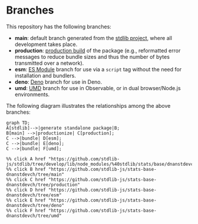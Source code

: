 <!--

@license Apache-2.0

Copyright (c) 2022 The Stdlib Authors.

Licensed under the Apache License, Version 2.0 (the "License");
you may not use this file except in compliance with the License.
You may obtain a copy of the License at

    http://www.apache.org/licenses/LICENSE-2.0

Unless required by applicable law or agreed to in writing, software
distributed under the License is distributed on an "AS IS" BASIS,
WITHOUT WARRANTIES OR CONDITIONS OF ANY KIND, either express or implied.
See the License for the specific language governing permissions and
limitations under the License.

-->

# Branches

This repository has the following branches:

-   **main**: default branch generated from the [stdlib project][stdlib-url], where all development takes place.
-   **production**: [production build][production-url] of the package (e.g., reformatted error messages to reduce bundle sizes and thus the number of bytes transmitted over a network).
-   **esm**: [ES Module][esm-url] branch for use via a `script` tag without the need for installation and bundlers.
-   **deno**: [Deno][deno-url] branch for use in Deno.
-   **umd**: [UMD][umd-url] branch for use in Observable, or in dual browser/Node.js environments.

The following diagram illustrates the relationships among the above branches:

```mermaid
graph TD;
A[stdlib]-->|generate standalone package|B;
B[main] -->|productionize| C[production];
C -->|bundle| D[esm];
C -->|bundle| E[deno];
C -->|bundle| F[umd];

%% click A href "https://github.com/stdlib-js/stdlib/tree/develop/lib/node_modules/%40stdlib/stats/base/dnanstdevch"
%% click B href "https://github.com/stdlib-js/stats-base-dnanstdevch/tree/main"
%% click C href "https://github.com/stdlib-js/stats-base-dnanstdevch/tree/production"
%% click D href "https://github.com/stdlib-js/stats-base-dnanstdevch/tree/esm"
%% click E href "https://github.com/stdlib-js/stats-base-dnanstdevch/tree/deno"
%% click F href "https://github.com/stdlib-js/stats-base-dnanstdevch/tree/umd"
```

[stdlib-url]: https://github.com/stdlib-js/stdlib/tree/develop/lib/node_modules/%40stdlib/stats/base/dnanstdevch
[production-url]: https://github.com/stdlib-js/stats-base-dnanstdevch/tree/production
[deno-url]: https://github.com/stdlib-js/stats-base-dnanstdevch/tree/deno
[umd-url]: https://github.com/stdlib-js/stats-base-dnanstdevch/tree/umd
[esm-url]: https://github.com/stdlib-js/stats-base-dnanstdevch/tree/esm